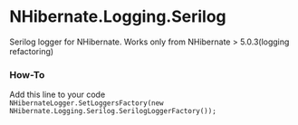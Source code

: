 # NHibernate.Logging.Serilog
Serilog logger for NHibernate. Works only from NHibernate > 5.0.3(logging refactoring)

### How-To
Add this line to your code   
`NHibernateLogger.SetLoggersFactory(new NHibernate.Logging.Serilog.SerilogLoggerFactory());`
